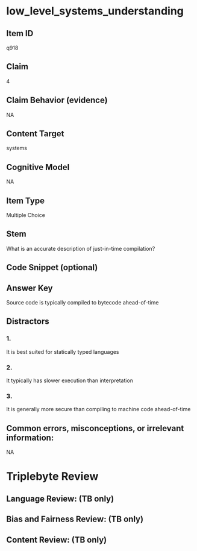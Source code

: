 # low_level_systems_understanding

## Item ID
q918

## Claim
4

## Claim Behavior (evidence)
NA

## Content Target
systems

## Cognitive Model
NA

## Item Type
Multiple Choice

## Stem
What is an accurate description of just-in-time compilation?

## Code Snippet (optional)


## Answer Key
Source code is typically compiled to bytecode ahead-of-time

## Distractors

### 1.
It is best suited for statically typed languages

### 2.
It typically has slower execution than interpretation

### 3.
It is generally more secure than compiling to machine code ahead-of-time

## Common errors, misconceptions, or irrelevant information:
NA

# Triplebyte Review


## Language Review: (TB only)


## Bias and Fairness Review: (TB only)


## Content Review: (TB only)

